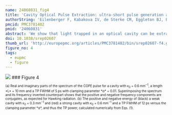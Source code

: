 ```yaml
---
name: 24060831_fig4
title: 'Cavity Optical Pulse Extraction: ultra-short pulse generation as seeded Hawking radiation.'
authorString: 'Eilenberger F, Kabakova IV, de Sterke CM, Eggleton BJ, Pertsch T.'
pmcid: PMC3781402
pmid: '24060831'
abstract: 'We show that light trapped in an optical cavity can be extracted from that cavity in an ultrashort burst by means of a trigger pulse. We find a simple analytic description of this process and show that while the extracted pulse inherits its pulse length from that of the trigger pulse, its wavelength can be completely different. Cavity Optical Pulse Extraction is thus well suited for the development of ultrashort laser sources in new wavelength ranges. We discuss similarities between this process and the generation of Hawking radiation at the optical analogue of an event horizon with extremely high Hawking temperature. Our analytic predictions are confirmed by thorough numerical simulations.'
doi: 10.1038/srep02607
thumb_url: 'http://europepmc.org/articles/PMC3781402/bin/srep02607-f4.gif'
figure_no: 4
tags:
  - eupmc
  - figure
---
```

<img src='http://europepmc.org/articles/PMC3781402/bin/srep02607-f4.jpg' style='max-height: 300px'>
### Figure 4
<p style='font-size: 10px;'><title>Symmetry of positive energy and negative energy photons generated in the COPE process.</title> (a) Real and imaginary parts of the spectrum of the COPE pulse for a cavity with κ<sub>0</sub> = 0.6 mm<sup>−1</sup>, a length *L* = 10 mm and a TP FWHM of 5 ps with clamping parameter *α* = 0.01. Superimposing the spectrum and its frequency inverted counterpart shows that the positive and negative frequency components are conjugates, as expected for Hawking radiation. (b) The positive and negative energy of (black) a weak cavity with κ<sub>0</sub> = 0.3 mm<sup>−1</sup> and (red) a strong cavity with κ<sub>0</sub> = 0.6 mm<sup>−1</sup> and a TP FWHM of 12 ps versus the clamping parameter *α*, and thus the TP power, calculated numerically from Eqs. (1).</p>